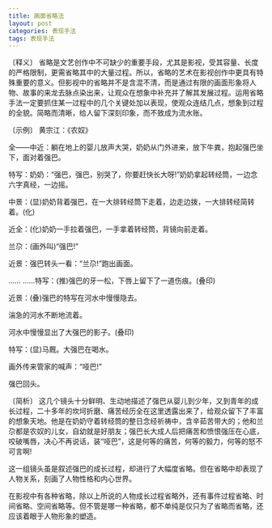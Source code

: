 ```yaml
---
title: 画面省略法
layout: post
categories: 表现手法
tags: 表现手法
---
```


〔释义〕 省略是文艺创作中不可缺少的重要手段，尤其是影视，受其容量、长度的严格限制，更需省略其中的大量过程。所以，省略的艺术在影视创作中更具有特殊重要的意义。但影视中的省略并不是含混不清，而是通过有限的画面形象将人物、故事的来龙去脉点染出来，让观众在想象中补充并了解其发展过程。运用省略手法一定要抓住某一过程中的几个关键处加以表现，使观众连结几点，想象到过程的全貌。简略而清晰，给人留下深刻印象，而不致成为流水账。

〔示例〕 黄宗江：《农奴》

全——中近：躺在地上的婴儿放声大哭，奶奶从门外进来，放下牛粪，抱起强巴坐下，面对着强巴。

特写：奶奶：“强巴，强巴，别哭了，你要赶快长大呀!”奶奶拿起转经筒，一边念六字真经，一边摇。

中景：(显)奶奶背着强巴，在一大排转经筒下走着，边走边拨，一大排转经简转着。(化)

近全：(化)奶奶一手拉着强巴，一手拿着转经筒，背镜向前走着。

兰尕：(画外叫)“强巴!”

近景：强巴转头一看：“兰尕!”跑出画面。

…… ……特写：(推)强巴的牙一松，下唇上留下了一道伤痕。(叠印)

近景：(叠)强巴的特写在河水中慢慢隐去。

湍急的河水不断地流着。

河水中慢慢显出了大强巴的影子。(叠印)

特写：(显)马厩。大强巴在喝水。

画外传来管家的喊声：“哑巴!”

强巴回头。

〔简析〕 这几个镜头十分鲜明、生动地描述了强巴从婴儿到少年，又到青年的成长过程，二十多年的坎坷折磨、痛苦经历全在这里透露出来了，给观众留下了丰富的想象天地。他是在奶奶守着转经筒的整日念经祈祷中，含辛茹苦带大的；他和兰尕都是农奴的儿女，自幼就是好朋友；强巴长大成人后把痛苦和愤恨强压在心底，咬破嘴唇，决心不再说话，装“哑巴”，这是何等的痛苦，何等的毅力，何等的怒不可言啊!

这一组镜头虽是叙述强巴的成长过程，却进行了大幅度省略。但在省略中却表现了人物关系，刻画了人物性格和内心世界。

在影视中有各种省略，除以上所说的人物成长过程省略外，还有事件过程省略、时间省略、空间省略等。但不管是哪一种省略，都不单纯是仅只为了省略而省略，还应该着眼于人物形象的塑造。 
